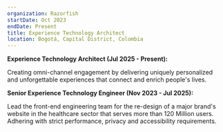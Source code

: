 ```yaml
---
organization: Razorfish
startDate: Oct 2023
endDate: Present
title: Experience Technology Architect
location: Bogotá, Capital District, Colombia
---
```


**Experience Technology Architect (Jul 2025 - Present):**

Creating omni-channel engagement by delivering uniquely personalized and unforgettable experiences that connect and enrich people's lives.

**Senior Experience Technology Engineer (Nov 2023 - Jul 2025):**

Lead the front-end engineering team for the re-design of a major brand's website in the healthcare sector that serves more than 120 Million users. Adhering with strict performance, privacy and accessibility requirements.
